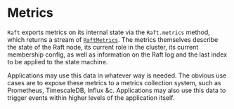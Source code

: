 Metrics
=======
`Raft` exports metrics on its internal state via the `Raft.metrics` method, which returns a stream of [`RaftMetrics`](TODO:). The metrics themselves describe the state of the Raft node, its current role in the cluster, its current membership config, as well as information on the Raft log and the last index to be applied to the state machine.

Applications may use this data in whatever way is needed. The obvious use cases are to expose these metrics to a metrics collection system, such as Prometheus, TimescaleDB, Influx &c. Applications may also use this data to trigger events within higher levels of the application itself.
